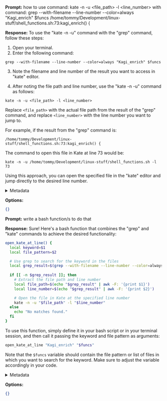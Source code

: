 **Prompt:**
how to use command: kate -n -u <file_path> -l <line_number> with command: grep --with-filename --line-number --color=always "Kagi_enrich" $funcs
/home/tommy/Development/linux-stuff/shell_functions.sh:73:kagi_enrich() {

**Response:**
To use the "kate -n -u" command with the "grep" command, follow these steps:

1. Open your terminal.
2. Enter the following command:
```
grep --with-filename --line-number --color=always "Kagi_enrich" $funcs
```
3. Note the filename and line number of the result you want to access in "kate" editor.

4. After noting the file path and line number, use the "kate -n -u" command as follows:
```
kate -n -u <file_path> -l <line_number>
```
Replace `<file_path>` with the actual file path from the result of the "grep" command, and replace `<line_number>` with the line number you want to jump to.

For example, if the result from the "grep" command is:
```
/home/tommy/Development/linux-stuff/shell_functions.sh:73:kagi_enrich() {
```
The command to open this file in Kate at line 73 would be:
```
kate -n -u /home/tommy/Development/linux-stuff/shell_functions.sh -l 73
```

Using this approach, you can open the specified file in the "kate" editor and jump directly to the desired line number.

<details><summary>Metadata</summary>

- Duration: 10043 ms
- Datetime: 2023-09-08T18:28:44.145607
- Model: gpt-3.5-turbo-0613

</details>

**Options:**
```json
{}
```

**Prompt:**
write a bash function/s to do that

**Response:**
Sure! Here's a bash function that combines the "grep" and "kate" commands to achieve the desired functionality:

```bash
open_kate_at_line() {
  local keyword=$1
  local file_pattern=$2

  # Use grep to search for the keyword in the files
  local grep_result=$(grep --with-filename --line-number --color=always "$keyword" $file_pattern)
  
  if [[ -n $grep_result ]]; then
    # Extract the file path and line number
    local file_path=$(echo "$grep_result" | awk -F: '{print $1}')
    local line_number=$(echo "$grep_result" | awk -F: '{print $2}')

    # Open the file in Kate at the specified line number
    kate -n -u "$file_path" -l "$line_number"
  else
    echo "No matches found."
  fi
}
```

To use this function, simply define it in your bash script or in your terminal session, and then call it passing the keyword and file pattern as arguments:

```bash
open_kate_at_line "Kagi_enrich" "$funcs"
```

Note that the `$funcs` variable should contain the file pattern or list of files in which you want to search for the keyword. Make sure to adjust the variable accordingly in your code.

<details><summary>Metadata</summary>

- Duration: 8997 ms
- Datetime: 2023-09-08T18:29:32.524625
- Model: gpt-3.5-turbo-0613

</details>

**Options:**
```json
{}
```

